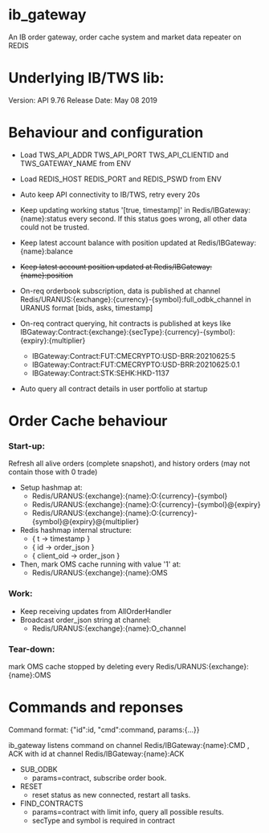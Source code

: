 # ib_gateway
An IB order gateway, order cache system and market data repeater on REDIS

# Underlying IB/TWS lib:
Version: API 9.76 Release Date: May 08 2019 

# Behaviour and configuration

* Load TWS\_API\_ADDR TWS\_API\_PORT TWS\_API\_CLIENTID and TWS\_GATEWAY\_NAME from ENV
* Load REDIS\_HOST REDIS\_PORT and REDIS\_PSWD from ENV

* Auto keep API connectivity to IB/TWS, retry every 20s
* Keep updating working status '[true, timestamp]' in Redis/IBGateway:{name}:status every second. If this status goes wrong, all other data could not be trusted.
* Keep latest account balance with position updated at Redis/IBGateway:{name}:balance
* ~~Keep latest account position updated at Redis/IBGateway:{name}:position~~
* On-req orderbook subscription, data is published at channel Redis/URANUS:{exchange}:{currency}-{symbol}:full_odbk_channel in URANUS format [bids, asks, timestamp]
* On-req contract querying, hit contracts is published at keys like IBGateway:Contract:{exchange}:{secType}:{currency}-{symbol}:{expiry}:{multiplier}
	- IBGateway:Contract:FUT:CMECRYPTO:USD-BRR:20210625:5
	- IBGateway:Contract:FUT:CMECRYPTO:USD-BRR:20210625:0.1
	- IBGateway:Contract:STK:SEHK:HKD-1137
* Auto query all contract details in user portfolio at startup

# Order Cache behaviour

### Start-up:
Refresh all alive orders (complete snapshot), and history orders (may not contain those with 0 trade)
* Setup hashmap at:
	- Redis/URANUS:{exchange}:{name}:O:{currency}-{symbol}
	- Redis/URANUS:{exchange}:{name}:O:{currency}-{symbol}@{expiry}
	- Redis/URANUS:{exchange}:{name}:O:{currency}-{symbol}@{expiry}@{multiplier}
* Redis hashmap internal structure:
	- { t -> timestamp }
	- { id -> order\_json }
	- { client\_oid -> order\_json }
* Then, mark OMS cache running with value '1' at:
	- Redis/URANUS:{exchange}:{name}:OMS

### Work:
* Keep receiving updates from AllOrderHandler
* Broadcast order\_json string at channel:
	- Redis/URANUS:{exchange}:{name}:O\_channel

### Tear-down:
mark OMS cache stopped by deleting every Redis/URANUS:{exchange}:{name}:OMS

# Commands and reponses

Command format: {"id":id, "cmd":command, params:{...}}

ib\_gateway listens command on channel Redis/IBGateway:{name}:CMD , ACK with id at channel Redis/IBGateway:{name}:ACK

* SUB\_ODBK
	- params=contract, subscribe order book.
* RESET
	- reset status as new connected, restart all tasks.
* FIND\_CONTRACTS
	- params=contract with limit info, query all possible results.
	- secType and symbol is required in contract
